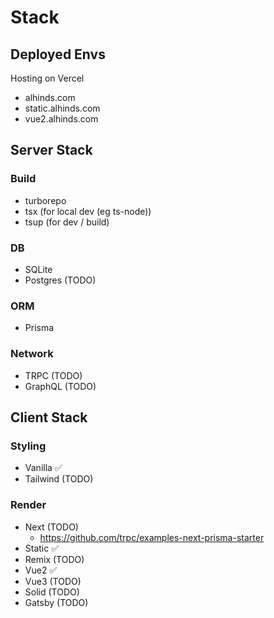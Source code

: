 # Stack

## Deployed Envs

Hosting on Vercel

- alhinds.com
- static.alhinds.com
- vue2.alhinds.com

## Server Stack

### Build

- turborepo
- tsx (for local dev (eg ts-node))
- tsup (for dev / build)

### DB

- SQLite
- Postgres (TODO)

### ORM

- Prisma

### Network

- TRPC (TODO)
- GraphQL (TODO)

## Client Stack

### Styling

- Vanilla ✅
- Tailwind (TODO)

### Render

- Next (TODO)
  - https://github.com/trpc/examples-next-prisma-starter
- Static ✅
- Remix (TODO)
- Vue2 ✅
- Vue3 (TODO)
- Solid (TODO)
- Gatsby (TODO)
